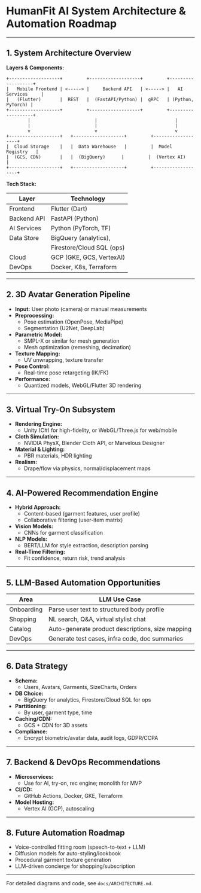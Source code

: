 # HumanFit AI System Architecture & Automation Roadmap

---

## 1. System Architecture Overview

**Layers & Components:**

```
+-------------------+         +-------------------+         +-------------------+
|   Mobile Frontend | <-----> |     Backend API   | <-----> |   AI Services     |
|   (Flutter)       |  REST   |  (FastAPI/Python) |  gRPC   | (Python, PyTorch) |
+-------------------+         +-------------------+         +-------------------+
        |                        |                             |
        |                        |                             |
        v                        v                             v
+-------------------+   +-------------------+         +-------------------+
|  Cloud Storage    |   |  Data Warehouse   |         |  Model Registry   |
|  (GCS, CDN)       |   |  (BigQuery)      |         |  (Vertex AI)      |
+-------------------+   +-------------------+         +-------------------+
```

**Tech Stack:**

| Layer         | Technology                |
|-------------- |--------------------------|
| Frontend      | Flutter (Dart)           |
| Backend API   | FastAPI (Python)         |
| AI Services   | Python (PyTorch, TF)     |
| Data Store    | BigQuery (analytics),    |
|               | Firestore/Cloud SQL (ops)|
| Cloud         | GCP (GKE, GCS, VertexAI) |
| DevOps        | Docker, K8s, Terraform   |

---

## 2. 3D Avatar Generation Pipeline

- **Input:** User photo (camera) or manual measurements
- **Preprocessing:**
  - Pose estimation (OpenPose, MediaPipe)
  - Segmentation (U2Net, DeepLab)
- **Parametric Model:**
  - SMPL-X or similar for mesh generation
  - Mesh optimization (remeshing, decimation)
- **Texture Mapping:**
  - UV unwrapping, texture transfer
- **Pose Control:**
  - Real-time pose retargeting (IK/FK)
- **Performance:**
  - Quantized models, WebGL/Flutter 3D rendering

---

## 3. Virtual Try-On Subsystem

- **Rendering Engine:**
  - Unity (C#) for high-fidelity, or WebGL/Three.js for web/mobile
- **Cloth Simulation:**
  - NVIDIA PhysX, Blender Cloth API, or Marvelous Designer
- **Material & Lighting:**
  - PBR materials, HDR lighting
- **Realism:**
  - Drape/flow via physics, normal/displacement maps

---

## 4. AI-Powered Recommendation Engine

- **Hybrid Approach:**
  - Content-based (garment features, user profile)
  - Collaborative filtering (user-item matrix)
- **Vision Models:**
  - CNNs for garment classification
- **NLP Models:**
  - BERT/LLM for style extraction, description parsing
- **Real-Time Filtering:**
  - Fit confidence, return risk, trend analysis

---

## 5. LLM-Based Automation Opportunities

| Area         | LLM Use Case                                      |
|--------------|---------------------------------------------------|
| Onboarding   | Parse user text to structured body profile        |
| Shopping     | NL search, Q&A, virtual stylist chat              |
| Catalog      | Auto-generate product descriptions, size mapping  |
| DevOps       | Generate test cases, infra code, doc summaries    |

---

## 6. Data Strategy

- **Schema:**
  - Users, Avatars, Garments, SizeCharts, Orders
- **DB Choice:**
  - BigQuery for analytics, Firestore/Cloud SQL for ops
- **Partitioning:**
  - By user, garment type, time
- **Caching/CDN:**
  - GCS + CDN for 3D assets
- **Compliance:**
  - Encrypt biometric/avatar data, audit logs, GDPR/CCPA

---

## 7. Backend & DevOps Recommendations

- **Microservices:**
  - Use for AI, try-on, rec engine; monolith for MVP
- **CI/CD:**
  - GitHub Actions, Docker, GKE, Terraform
- **Model Hosting:**
  - Vertex AI (GCP), autoscaling

---

## 8. Future Automation Roadmap

- Voice-controlled fitting room (speech-to-text + LLM)
- Diffusion models for auto-styling/lookbook
- Procedural garment texture generation
- LLM-driven concierge for shopping/subscription

---

For detailed diagrams and code, see `docs/ARCHITECTURE.md`.
